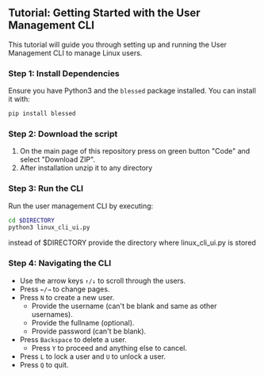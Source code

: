## Tutorial: Getting Started with the User Management CLI

This tutorial will guide you through setting up and running the User Management CLI to manage Linux users.

### Step 1: Install Dependencies
Ensure you have Python3 and the `blessed` package installed. You can install it with:
```bash
pip install blessed
```

### Step 2: Download the script
1. On the main page of this repository press on green button "Code" and select "Download ZIP". 
2. After installation unzip it to any directory

### Step 3: Run the CLI
Run the user management CLI by executing:
```bash
cd $DIRECTORY
python3 linux_cli_ui.py
```
instead of $DIRECTORY provide the directory where linux_cli_ui.py is stored

### Step 4: Navigating the CLI
- Use the arrow keys `↑/↓` to scroll through the users.
- Press `←/→` to change pages.
- Press `N` to create a new user.
  - Provide the username (can't be blank and same as other usernames).
  - Provide the fullname (optional).
  - Provide password (can't be blank).
- Press `Backspace` to delete a user.
  - Press `Y` to proceed and anything else to cancel.
- Press `L` to lock a user and `U` to unlock a user.
- Press `Q` to quit.